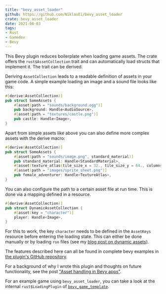 ```yaml
---
title: "bevy_asset_loader"
github: https://github.com/NiklasEi/bevy_asset_loader
crate: bevy_asset_loader
date: 2021-08-03
tags:
- Rust
- Gamedev
- Bevy
---
```


This Bevy plugin reduces boilerplate when loading game assets. The crate offers the `rust$AssetCollection` trait and can automatically load structs that implement it. The trait can be derived.

Deriving `AssetCollection` leads to a readable definition of assets in your game code. A simple example loading an image and a sound file looks like this:
```rust
#[derive(AssetCollection)]
pub struct SomeAssets {
    #[asset(path = "sounds/background.ogg")]
    pub background: Handle<AudioSource>,
    #[asset(path = "textures/castle.png")]
    pub castle: Handle<Image>,
}
```

Apart from simple assets like above you can also define more complex assets with the derive macro:
```rust
#[derive(AssetCollection)]
pub struct SomeAssets {
    #[asset(path = "sounds/image.png", standard_material)]
    pub standard_material: Handle<StandardMaterial>,
    #[asset(texture_atlas(tile_size_x = 32., tile_size_y = 64., columns = 8, rows = 2))]
    #[asset(path = "images/sprite_sheet.png")]
    pub female_adventurer: Handle<TextureAtlas>,
}
```

You can also configure the path to a certain asset file at run time. This is done via a mapping defined in a resource.
```rust
#[derive(AssetCollection)]
pub struct DynamicAssetCollection {
    #[asset(key = "character")]
    player: Handle<Image>,
}
```
For this to work, the key `character` needs to be defined in the `AssetKeys` resource before entering the loading state. This can either be done manually or by loading `ron` files (see my [blog post on dynamic assets][dynamic-assets-in-bevy_asset_loader]).

The features described here can all be found in complete bevy examples in [the plugin's GitHub repository](https://github.com/NiklasEi/bevy_asset_loader/tree/main/bevy_asset_loader/examples).

For a background of why I wrote this plugin and thoughts on future functionality, see the post ["Asset handling in Bevy apps"][asset_handling_in_bevy_apps].

For an example game using `bevy_asset_loader`, you can take a look at the internal `rust$LoadingPlugin` of [`bevy_game_template`][bevy_game_template].



[bevy_game_template]: https://github.com/NiklasEi/bevy_game_template/blob/0ff7b1fc2384c16934ce54bac0473bd40d24ba91/game_plugin/src/loading.rs
[asset_handling_in_bevy_apps]: /blog/2021/asset-handling-in-bevy-apps/
[dynamic-assets-in-bevy_asset_loader]: /blog/2022/dynamic-assets-in-bevy_asset_loader/
